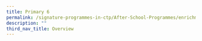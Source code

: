 ```yaml
---
title: Primary 6
permalink: /signature-programmes-in-ctp/After-School-Programmes/enrichment/Primary-6/
description: ""
third_nav_title: Overview
---
```

